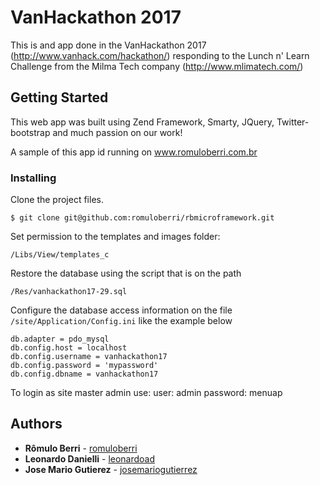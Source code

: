 # VanHackathon 2017

This is and app done in the VanHackathon 2017 (http://www.vanhack.com/hackathon/) responding to the Lunch n' Learn Challenge from the Milma Tech company (http://www.mlimatech.com/)

## Getting Started

This web app was built using Zend Framework, Smarty, JQuery, Twitter-bootstrap and much passion on our work!

A sample of this app id running on www.romuloberri.com.br

### Installing

Clone the project files.

```
$ git clone git@github.com:romuloberri/rbmicroframework.git
```
Set permission to the templates and images folder:
```
/Libs/View/templates_c
```

Restore the database using the script that is on the path
```
/Res/vanhackathon17-29.sql
```

Configure the database access information on the file `/site/Application/Config.ini` like the example below
```
db.adapter = pdo_mysql
db.config.host = localhost
db.config.username = vanhackathon17
db.config.password = 'mypassword'
db.config.dbname = vanhackathon17
```

To login as site master admin use:
user: admin
password: menuap

## Authors

* **Rômulo Berri** - [romuloberri](https://github.com/romuloberri)
* **Leonardo Danielli** - [leonardoad](https://github.com/leonardoad)
* **Jose Mario Gutierez** - [josemariogutierrez](https://github.com/josemariogutierrez)
